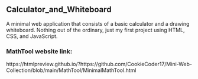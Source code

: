 <h2>Calculator_and_Whiteboard</h2>

A minimal web application that consists of a basic calculator and a drawing whiteboard. Nothing out of the ordinary, just my first project using HTML, CSS, and JavaScript.  

<h3>MathTool website link:</h3> 
<p>
https://htmlpreview.github.io/?https://github.com/CookieCoder17/Mini-Web-Collection/blob/main/MathTool/MinimalMathTool.html
</p>


